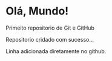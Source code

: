 # Olá, Mundo!
 Primeito repositorio de Git e GitHub

 Repositorio cridado com sucesso...
 
 Linha adicionada diretamente no github.
